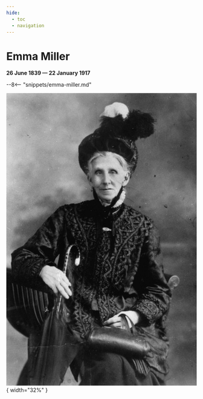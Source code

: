 ```yaml
---
hide:
  - toc
  - navigation
---
```


# Emma Miller

**26 June 1839 — 22 January 1917**

--8<-- "snippets/emma-miller.md"

![](../assets/emma-miller.jpg){ width="32%" }
